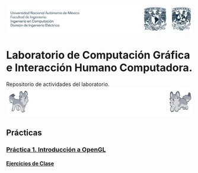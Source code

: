 ![Buaf](buaf.png)
# Laboratorio de Computación Gráfica e Interacción Humano Computadora. 
Repositorio de actividades del laboratorio.
![Buef](buef.png)
## Prácticas
### [Práctica 1. Introducción a OpenGL](https://github.com/TorraLeo/LabGrafica2026-1/tree/Practica-01)
#### [Ejercicios de Clase](https://github.com/TorraLeo/LabGrafica2026-1/tree/Practica-01/Ejercicios%20Clase)
